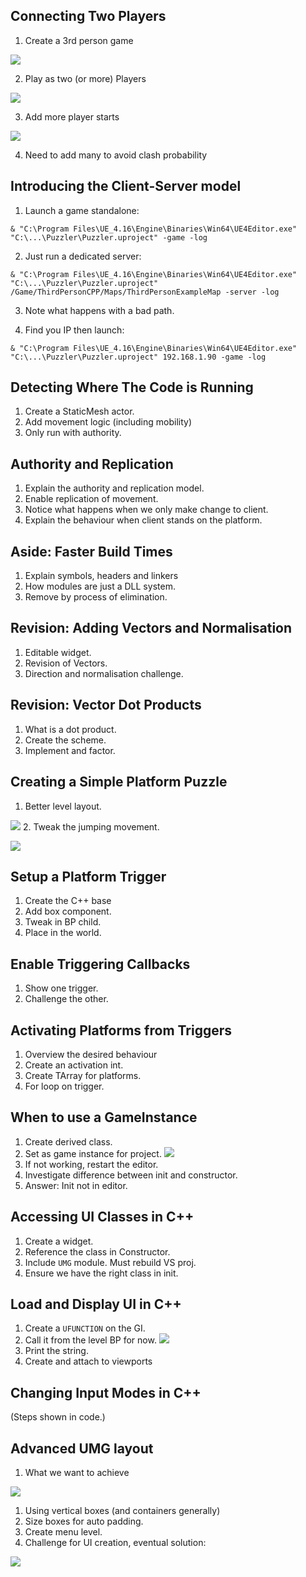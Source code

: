 ## Connecting Two Players

1. Create a 3rd person game

 ![](Images/2017-08-01_17-12-26.png)

2. Play as two (or more) Players

 ![](Images/2017-08-01_17-20-15.png)

3. Add more player starts

 ![](Images/2017-08-01_17-23-10.png)

4. Need to add many to avoid clash probability

## Introducing the Client-Server model

1. Launch a game standalone:

 ```
 & "C:\Program Files\UE_4.16\Engine\Binaries\Win64\UE4Editor.exe" "C:\...\Puzzler\Puzzler.uproject" -game -log
 ```
2. Just run a dedicated server:

  ```
 & "C:\Program Files\UE_4.16\Engine\Binaries\Win64\UE4Editor.exe" "C:\...\Puzzler\Puzzler.uproject" /Game/ThirdPersonCPP/Maps/ThirdPersonExampleMap -server -log
 ```

3. Note what happens with a bad path.

4. Find you IP then launch:

 ```
 & "C:\Program Files\UE_4.16\Engine\Binaries\Win64\UE4Editor.exe" "C:\...\Puzzler\Puzzler.uproject" 192.168.1.90 -game -log
 ```

## Detecting Where The Code is Running

1. Create a StaticMesh actor.
2. Add movement logic (including mobility)
3. Only run with authority.

## Authority and Replication

1. Explain the authority and replication model.
1. Enable replication of movement.
2. Notice what happens when we only make change to client.
3. Explain the behaviour when client stands on the platform.

## Aside: Faster Build Times

1. Explain symbols, headers and linkers
2. How modules are just a DLL system.
2. Remove by process of elimination.

## Revision: Adding Vectors and Normalisation

1. Editable widget.
2. Revision of Vectors.
3. Direction and normalisation challenge.

## Revision: Vector Dot Products

1. What is a dot product.
2. Create the scheme.
3. Implement and factor.

## Creating a Simple Platform Puzzle

1. Better level layout.

 ![](Images/2017-08-02_15-41-42.png)
2. Tweak the jumping movement.

 ![](Images/2017-08-02_15-40-26.png)

## Setup a Platform Trigger

1. Create the C++ base
2. Add box component.
3. Tweak in BP child.
4. Place in the world.

## Enable Triggering Callbacks

1. Show one trigger.
2. Challenge the other.

## Activating Platforms from Triggers

1. Overview the desired behaviour
1. Create an activation int.
3. Create TArray for platforms.
4. For loop on trigger.

## When to use a GameInstance

1. Create derived class.
2. Set as game instance for project.
 ![](Images/2017-08-04_13-33-52.png)
2. If not working, restart the editor.
3. Investigate difference between init and constructor.
4. Answer: Init not in editor.

## Accessing UI Classes in C++

1. Create a widget.
2. Reference the class in Constructor.
3. Include `UMG` module. Must rebuild VS proj.
3. Ensure we have the right class in init.

## Load and Display UI in C++

1. Create a `UFUNCTION` on the GI.
2. Call it from the level BP for now.
 ![](Images/2017-08-04_14-16-33.png)
3. Print the string.
4. Create and attach to viewports

## Changing Input Modes in C++

(Steps shown in code.)

## Advanced UMG layout

1. What we want to achieve

 ![](Images/2017-08-04_18-46-05.png)
1. Using vertical boxes (and containers generally)
2. Size boxes for auto padding.
3. Create menu level.
4. Challenge for UI creation, eventual solution:

 ![](Images/2017-08-04_18-43-28.png)
